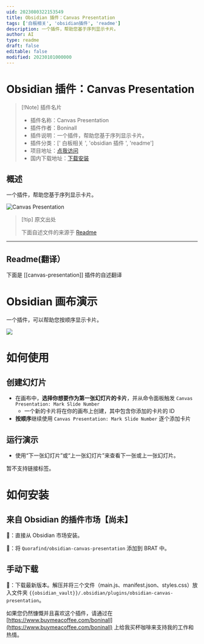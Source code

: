 ```yaml
---
uid: 2023080322153549
title: Obsidian 插件：Canvas Presentation
tags: ['白板相关', 'obsidian插件', 'readme']
description: 一个插件，帮助您基于序列显示卡片。
author: AI
type: readme
draft: false
editable: false
modified: 20230101000000
---
```


# Obsidian 插件：Canvas Presentation

> [!Note] 插件名片
> - 插件名称：Canvas Presentation
> - 插件作者：Boninall
> - 插件说明：一个插件，帮助您基于序列显示卡片。
> - 插件分类：[' 白板相关 ', 'obsidian 插件 ', 'readme']
> - 项目地址：[点我访问](https://github.com/Quorafind/Obsidian-Canvas-Presentation)
> - 国内下载地址：[下载安装](https://pkmer.cn/products/plugin/pluginMarket/?canvas-presentation)

## 概述

一个插件，帮助您基于序列显示卡片。

![Canvas Presentation](https://cdn.pkmer.cn/covers/canvas-presentation_new.gif!pkmer)

> [!tip] 原文出处
>
>下面自述文件的来源于 [Readme](https://ghproxy.net/https://raw.githubusercontent.com/Quorafind/Obsidian-Canvas-Presentation/master/README.md)
>

---

## Readme(翻译）

下面是 [[canvas-presentation]] 插件的自述翻译

# Obsidian 画布演示

一个插件，可以帮助您按顺序显示卡片。

![](https://raw.githubusercontent.com/Quorafind/obsidian-canvas-presentation/master/PPT.gif)

# 如何使用

## 创建幻灯片

- 在画布中，**选择你想要作为第一张幻灯片的卡片**，并从命令面板触发 `Canvas Presentation: Mark Slide Number`
	- 一个新的卡片将在你的画布上创建，其中包含你添加的卡片的 ID
- **按顺序**继续使用 `Canvas Presentation: Mark Slide Number` 逐个添加卡片

## 运行演示

- 使用“下一张幻灯片”或“上一张幻灯片”来查看下一张或上一张幻灯片。

暂不支持链接标签。

# 如何安装

## 来自 Obsidian 的插件市场【尚未】

💜：直接从 Obsidian 市场安装。

🚗：将 `Quorafind/obsidian-canvas-presentation` 添加到 BRAT 中。

## 手动下载

🚚：下载最新版本。解压并将三个文件（main.js、manifest.json、styles.css）放入文件夹 `{{obsidian_vault}}/.obsidian/plugins/obsidian-canvas-presentation`。

如果您仍然慷慨并且喜欢这个插件，请通过在 [https://www.buymeacoffee.com/boninall](https://www.buymeacoffee.com/boninall) 上给我买杯咖啡来支持我的工作和热情。
